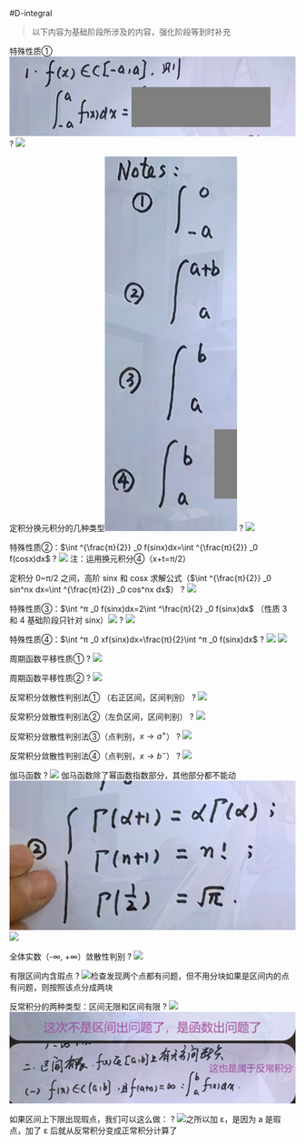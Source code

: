 #D-integral

> 以下内容为基础阶段所涉及的内容，强化阶段等到时补充

特殊性质①![](asset/Pasted%20image%2020231217112304.png)
?
![](asset/Pasted%20image%2020231215213419.png)
<!--SR:!2023-12-31,3,250-->


定积分换元积分的几种类型![|108](asset/Pasted%20image%2020231217112417.png)
?
![](asset/Pasted%20image%2020231215213115.png)



特殊性质②：$\int ^{\frac{π}{2}} _0 f(sinx)dx=\int ^{\frac{π}{2}} _0 f(cosx)dx$
?
![](asset/Pasted%20image%2020231215214425.png)
注：运用换元积分④（x+t=π/2）


定积分 0~π/2 之间，高阶 sinx 和 cosx 求解公式（$\int ^{\frac{π}{2}} _0 sin^nx dx=\int ^{\frac{π}{2}} _0 cos^nx dx$）
?
![](asset/Pasted%20image%2020231216085011.png)


特殊性质③：$\int ^π _0 f(sinx)dx=2\int ^\frac{π}{2} _0 f(sinx)dx$
（性质 3 和 4 基础阶段只针对 sinx）![](asset/Pasted%20image%2020231216090657.png)
?
![](asset/Pasted%20image%2020231216091525.png)



特殊性质④：$\int ^π _0 xf(sinx)dx=\frac{π}{2}\int ^π _0 f(sinx)dx$
?
![](asset/Pasted%20image%2020231216093808.png) ![](asset/Pasted%20image%2020231216093820.png)



周期函数平移性质①
?
![](asset/Pasted%20image%2020231216094432.png)



周期函数平移性质②
?
![](asset/Pasted%20image%2020231216094856.png)
<!--SR:!2023-12-31,3,250-->


反常积分敛散性判别法① （右正区间，区间判别）
?
![](asset/Pasted%20image%2020231216104320.png)


反常积分敛散性判别法②（左负区间，区间判别）
?
![](asset/Pasted%20image%2020231216112423.png)


反常积分敛散性判别法③（点判别，$x \to a^+$）
?
![](asset/Pasted%20image%2020231216153036.png)
<!--SR:!2023-12-31,3,250-->


反常积分敛散性判别法④（点判别，$x \to b^-$）
?
![](asset/Pasted%20image%2020231216155254.png)


伽马函数
?
![](asset/Pasted%20image%2020231216105309.png)
伽马函数除了幂函数指数部分，其他部分都不能动
![](asset/Pasted%20image%2020231219105530.png)
![](asset/Pasted%20image%2020231216110926.png)


全体实数（-∞, +∞）敛散性判别
?
![](asset/Pasted%20image%2020231216112654.png)


有限区间内含瑕点
?
![](asset/Pasted%20image%2020231216155913.png)检查发现两个点都有问题，但不用分块如果是区间内的点有问题，则按照该点分成两块


反常积分的两种类型：区间无限和区间有限
?
![](asset/Pasted%20image%2020231216103122.png) ![](asset/Pasted%20image%2020231219113137.png)


如果区间上下限出现瑕点，我们可以这么做：
?
![](asset/Pasted%20image%2020231216144134.png)之所以加 ε，是因为 a 是瑕点，加了 ε 后就从反常积分变成正常积分计算了
<!--SR:!2023-12-31,3,250-->